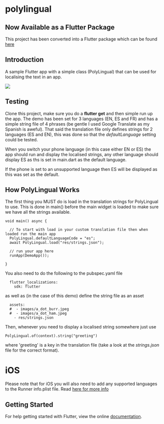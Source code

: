 # polylingual

## Now Available as a Flutter Package
This project has been converted into a Flutter package which can be found [here](https://github.com/magnatronus/polylingual-package)


## Introduction
A sample Flutter app with a simple class (PolyLingual) that can be used for localising the text in an app.


<img src="https://raw.githubusercontent.com/magnatronus/flutter-polylingual/master/screenshots.png" />



## Testing
Clone this project, make sure you do a **flutter get**  and then simple run up the app.
The demo has been set for 3 languages (EN, ES and FR) and has a simple string file of 4 phrases (be gentle I used Google Translate as my Spanish is aweful).
That said the translation file only defines strings for 2 languages (ES and EN), this was done so that the *defaultLanguage* setting could be tested.

When you switch your phone language (in this case either EN or ES) the app should run and display the localised strings, any other language should display ES as ths is set in main.dart as the default language.

If the phone is set to an unsupported language then ES will be displayed as this was set as the default.

## How PolyLingual Works
The first thing you MUST do is load in the translation strings for PolyLingual to use. This is done in main() before the main widget is loaded to make sure we have all the strings available.

```
void main() async {

  // To start with load in your custom translation file then when loaded run the main app
  PolyLingual.defaultLanguageCode = "es";
  await PolyLingual.load("res/strings.json");

  // run your app here
  runApp(DemoApp());
  
}
```

You also need to do the following to the pubspec.yaml file

```
  flutter_localizations:
    sdk: flutter 
```

as well as (in the case of this demo) define the string file as an asset

```
  assets:
  #  - images/a_dot_burr.jpeg
  #  - images/a_dot_ham.jpeg
    - res/strings.json
```

Then, whenever you need to display a localised string somewhere just use

```
PolyLingual.of(context).string("greeting")
```

where 'greeting' is a key in the translation file (take a look at the *strings.json* file for the correct format).


# iOS
Please note that for iOS you will also need to add any supported languages to the Runner info.plist file. Read [here for more info](https://flutter.io/tutorials/internationalization/)



## Getting Started

For help getting started with Flutter, view the online
[documentation](https://flutter.io/).

